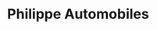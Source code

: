 ---
title: "Philippe Automobiles"
url: /la-motte/philippe-automobiles/
shop: réparation de voitures
---